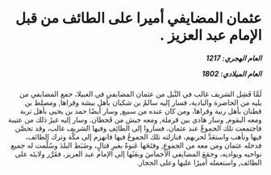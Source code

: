 <h1 dir="rtl">عثمان المضايفي أميرا على الطائف من قبل الإمام عبد العزيز .</h1>

<h5 dir="rtl">العام الهجري:  1217

العام الميلادي: 1802

</h5>

<p dir="rtl">لَمَّا فَشِل الشريف غالب في النَّيل من عثمان المضايفي في العبيلا، جمع المضايفي من يليه من الحاضرة والبادية، فسار إليه سالمُ بن شكبان بأهل بيشة وقراها, ومصلط بن قطنان بأهل رنية وقراها، ومن كان عنده من سبيع, وسار أيضًا حمد بن يحيى بأهل تربة ومعه البقوم, وسار هادي بين قرملة, ومعه جيش من قَحطان. وسار إليه غيرُ ذلك من عتيبة فاجتمعت تلك الجموعُ عند عثمان، فساروا إلى الطائِفِ وفيها الشريف غالب، وقد تحصَّن فيها وتأهب واستعَدَّ لحربهم، فنازلته تلك الجموعُ فيها فانهزم إلى مكَّة وترك الطائف، فدخله عثمان ومن معه من الجموعِ, وفتَحَها عَنوةً بغيرِ قتالٍ، وضَبَط البلدَ وسُلِّمت له جميع نواحيه وبواديه، وجمَعَ المضايفي الأخماسَ وبعَثَها إلى الإمام عبد العزيز، فقَرَّر ولايتَه على الطائف, واستعمله أميرًا عليها وعلى الحجاز.</p></br>
